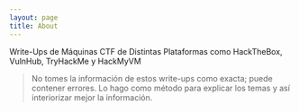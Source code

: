 ```yaml
---
layout: page
title: About
---
```


Write-Ups de Máquinas CTF de Distintas Plataformas como HackTheBox, VulnHub, TryHackMe y HackMyVM

>No tomes la información de estos write-ups como exacta; puede contener errores. Lo hago como método para explicar los temas y así interiorizar mejor la información.
